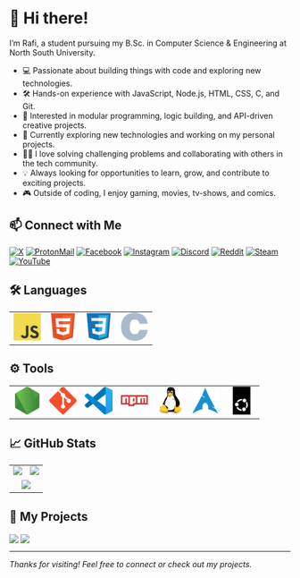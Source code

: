 # 🌟 Hi there!
I’m Rafi, a student pursuing my B.Sc. in Computer Science & Engineering at North South University.

- 💻 Passionate about building things with code and exploring new technologies.
- 🛠️ Hands-on experience with JavaScript, Node.js, HTML, CSS, C, and Git.
- 🧩 Interested in modular programming, logic building, and API-driven creative projects.
- 🔭 Currently exploring new technologies and working on my personal projects.
- 🧑‍💻 I love solving challenging problems and collaborating with others in the tech community.
- 💡 Always looking for opportunities to learn, grow, and contribute to exciting projects.
- 🎮 Outside of coding, I enjoy gaming, movies, tv-shows, and comics.

## 📫 Connect with Me

[![X](https://img.shields.io/badge/X.com-000000?style=for-the-badge&logo=x&logoColor=white)](https://x.com/rafisarkar0128)
[![ProtonMail](https://img.shields.io/badge/Send_Mail-8B89CC?style=for-the-badge&logo=protonmail&logoColor=white)](mailto:rafisarkar0128@proton.me)
[![Facebook](https://img.shields.io/badge/Facebook-1877F2?style=for-the-badge&logo=facebook&logoColor=white)](https://facebook.com/rafisarkar0128)
[![Instagram](https://img.shields.io/badge/Instagram-E4405F?style=for-the-badge&logo=instagram&logoColor=white)](https://www.instagram.com/rafisarkar0128/)
[![Discord](https://img.shields.io/badge/Discord-5865F2?style=for-the-badge&logo=discord&logoColor=white)](https://discord.com/users/720186844540567583/)
[![Reddit](https://img.shields.io/badge/Reddit-FF4500?style=for-the-badge&logo=reddit&logoColor=white)](https://www.reddit.com/user/theassassin0128/)
[![Steam](https://img.shields.io/badge/Steam-171A21?style=for-the-badge&logo=steam&logoColor=white)](https://steamcommunity.com/id/theassassin0128/)
[![YouTube](https://img.shields.io/badge/YouTube-FF0000?style=for-the-badge&logo=youtube&logoColor=white)](https://www.youtube.com/@rafisarkar0128)


## 🛠️ Languages

<table width="100%" align="center">
  <tr>
    <td><img alt="JavaScript" src="https://raw.githubusercontent.com/devicons/devicon/master/icons/javascript/javascript-original.svg" width="50" height="50" /></td>
    <td><img alt="HTML5" src="https://raw.githubusercontent.com/devicons/devicon/master/icons/html5/html5-original.svg" width="50" height="50" /></td>
    <td><img alt="CSS3" src="https://raw.githubusercontent.com/devicons/devicon/master/icons/css3/css3-original.svg" width="50" height="50" /></td>
    <td><img alt="C" src="https://raw.githubusercontent.com/devicons/devicon/master/icons/c/c-original.svg" width="50" height="50" /></td>
  </tr>
</table>

## ⚙️ Tools

<table width="100%" align="center">
  <tr>
    <td><img alt="Node.js" src="https://raw.githubusercontent.com/devicons/devicon/master/icons/nodejs/nodejs-original.svg" width="50" height="50" /></td>
    <td><img alt="Git" src="https://raw.githubusercontent.com/devicons/devicon/master/icons/git/git-original.svg" width="50" height="50" /></td>
    <td><img alt="VS Code" src="https://raw.githubusercontent.com/devicons/devicon/master/icons/vscode/vscode-original.svg" width="50" height="50" /></td>
    <td><img alt="npm" src="https://raw.githubusercontent.com/devicons/devicon/master/icons/npm/npm-original-wordmark.svg" width="50" height="50" /></td>
    <td><img alt="Linux" src="https://raw.githubusercontent.com/devicons/devicon/master/icons/linux/linux-original.svg" width="50" height="50" /></td>
    <td><img alt="Arch Linux" src="https://raw.githubusercontent.com/devicons/devicon/master/icons/archlinux/archlinux-original.svg" width="50" height="50" /></td>
    <td><img alt="Ubuntu Server" src="https://raw.githubusercontent.com/devicons/devicon/master/icons/ubuntu/ubuntu-plain.svg" width="50" height="50" /></td>
  </tr>
</table>

## 📈 GitHub Stats

<table align="center" width="100%">
  <tr>
    <td align="center">
      <img src="https://github-readme-stats.vercel.app/api/top-langs/?username=rafisarkar0128&theme=github_dark&layout=compact" />
    </td>
    <td align="center">
      <img src="https://github-readme-stats.vercel.app/api?username=rafisarkar0128&theme=github_dark&show_icons=true&count_private=true&hide=issues" />
    </td>
  </tr>
  <tr>
    <td colspan="2" align="center">
      <img src="https://streak-stats.demolab.com?user=rafisarkar0128&theme=github-dark" />
    </td>
  </tr>
</table>

## 🚀 My Projects

<a href="https://github.com/rafisarkar0128/Node"><img align="center" src="https://github-readme-stats.vercel.app/api/pin/?username=rafisarkar0128&repo=Node&theme=github_dark" /></a>
<a href="https://github.com/rafisarkar0128/c-gui-calculator"><img align="center" src="https://github-readme-stats.vercel.app/api/pin/?username=rafisarkar0128&repo=c-gui-calculator&theme=github_dark" /></a>

---

_Thanks for visiting! Feel free to connect or check out my projects._
